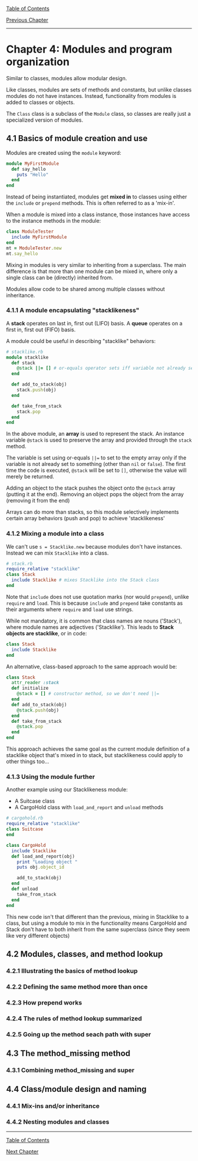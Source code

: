 [Table of Contents](_toc.md)

[Previous Chapter](ch3.md)

---

# Chapter 4: Modules and program organization #
Similar to classes, modules allow modular design.

Like classes, modules are sets of methods and constants, but unlike classes
modules do not have instances.  Instead, functionality from modules is added
to classes or objects.

The `Class` class is a subclass of the `Module` class, so classes are really
just a specialized version of modules.

## 4.1 Basics of module creation and use ##
Modules are created using the `module` keyword:

```ruby
module MyFirstModule
  def say_hello
    puts "Hello"
  end
end
```

Instead of being instantiated, modules get **mixed in** to classes using either
the `include` or `prepend` methods.  This is often referred to as a 'mix-in'.

When a module is mixed into a class instance, those instances have access to the
instance methods in the module:

```ruby
class ModuleTester
  include MyFirstModule
end
mt = ModuleTester.new
mt.say_hello
```

Mixing in modules is very similar to inheriting from a superclass. The main
difference is that more than one module can be mixed in, where only a single
class can be (directly) inherited from.

Modules allow code to be shared among multiple classes without inheritance.

### 4.1.1 A module encapsulating "stacklikeness" ###
A **stack** operates on last in, first out (LIFO) basis.  A **queue** operates
on a first in, first out (FIFO) basis.

A module could be useful in describing "stacklike" behaviors:

```ruby
# stacklike.rb
module stacklike
  def stack
    @stack ||= [] # or-equals operator sets iff variable not already set
  end

  def add_to_stack(obj)
    stack.push(obj)
  end

  def take_from_stack
    stack.pop
  end
end
```

In the above module, an **array** is used to represent the stack.  An instance
variable `@stack` is used to preserve the array and provided through the `stack`
method.  

The variable is set using or-equals `||=` to set to the empty array
only if the variable is not already set to something (other than `nil` or
`false`).  The first time the code is executed, `@stack` will be set to `[]`,
otherwise the value will merely be returned.

Adding an object to the stack pushes the object onto the `@stack` array (putting
it at the end).  Removing an object pops the object from the array (removing
it from the end)

Arrays can do more than stacks, so this module selectively implements certain
array behaviors (push and pop) to achieve 'stacklikeness'

### 4.1.2 Mixing a module into a class ###
We can't use `s = Stacklike.new` because modules don't have instances.  Instead
we can mix `Stacklike` into a class.

```ruby
# stack.rb
require_relative "stacklike"
class Stack
  include Stacklike # mixes Stacklike into the Stack class
end
```

Note that `include` does not use quotation marks (nor would `prepend`), unlike
`require` and `load`.  This is because `include` and `prepend` take constants
as their arguments where `require` and `load` use strings.

While not mandatory, it is common that class names are nouns ('Stack'), where
module names are adjectives ('Stacklike').  This leads to **Stack objects are
stacklike**, or in code:

```ruby
class Stack
  include Stacklike
end
```

An alternative, class-based approach to the same approach would be:

```ruby
class Stack
  attr_reader :stack
  def initialize
    @stack = [] # constructor method, so we don't need ||=
  end
  def add_to_stack(obj)
    @stack.push(obj)
  end
  def take_from_stack
    @stack.pop
  end
end
```

This approach achieves the same goal as the current module definition of
a stacklike object that's mixed in to stack, but stacklikeness could apply
to other things too...

### 4.1.3 Using the module further ###
Another example using our Stacklikeness module:
- A Suitcase class
- A CargoHold class with `load_and_report` and `unload` methods

```ruby
# cargohold.rb
require_relative "stacklike"
class Suitcase
end

class CargoHold
  include Stacklike
  def load_and_report(obj)
    print "Loading object "
    puts obj.object_id

    add_to_stack(obj)
  end
  def unload
    take_from_stack
  end
end
```

This new code isn't that different than the previous, mixing in Stacklike to
a class, but using a module to mix in the functionality means CargoHold and
Stack don't have to both inherit from the same superclass (since they seem
like very different objects)

## 4.2 Modules, classes, and method lookup ##

### 4.2.1 Illustrating the basics of method lookup ###

### 4.2.2 Defining the same method more than once ###

### 4.2.3 How prepend works ###

### 4.2.4 The rules of method lookup summarized ###

### 4.2.5 Going up the method seach path with super ###

## 4.3 The method_missing method ##

### 4.3.1 Combining method_missing and super ###

## 4.4 Class/module design and naming ##

### 4.4.1 Mix-ins and/or inheritance ###

### 4.4.2 Nesting modules and classes ###

---
[Table of Contents](_toc.md)

[Next Chapter](ch5.md)
